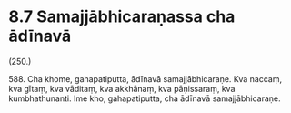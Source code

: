

# 8.7 Samajjābhicaraṇassa cha ādīnavā



(250.)

588\. Cha khome, gahapatiputta, ādīnavā samajjābhicaraṇe. Kva naccaṃ, kva gītaṃ, kva vāditaṃ, kva akkhānaṃ, kva pāṇissaraṃ, kva kumbhathunanti. Ime kho, gahapatiputta, cha ādīnavā samajjābhicaraṇe.



